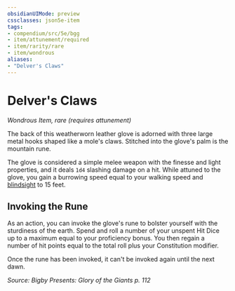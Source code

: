 ```yaml
---
obsidianUIMode: preview
cssclasses: json5e-item
tags:
- compendium/src/5e/bgg
- item/attunement/required
- item/rarity/rare
- item/wondrous
aliases: 
- "Delver's Claws"
---
```

# Delver's Claws
*Wondrous Item, rare (requires attunement)*  


The back of this weatherworn leather glove is adorned with three large metal hooks shaped like a mole's claws. Stitched into the glove's palm is the mountain rune.

The glove is considered a simple melee weapon with the finesse and light properties, and it deals `1d4` slashing damage on a hit. While attuned to the glove, you gain a burrowing speed equal to your walking speed and [blindsight](rules/senses.md#blindsight) to 15 feet.

## Invoking the Rune

As an action, you can invoke the glove's rune to bolster yourself with the sturdiness of the earth. Spend and roll a number of your unspent Hit Dice up to a maximum equal to your proficiency bonus. You then regain a number of hit points equal to the total roll plus your Constitution modifier.

Once the rune has been invoked, it can't be invoked again until the next dawn.

*Source: Bigby Presents: Glory of the Giants p. 112*